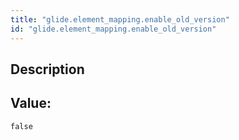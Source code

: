 ```yaml
---
title: "glide.element_mapping.enable_old_version"
id: "glide.element_mapping.enable_old_version"
---
```

## Description



## Value: 
```
false
```